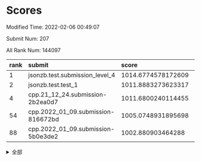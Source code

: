 # Scores

Modified Time: 2022-02-06 00:49:07

Submit Num: 207

All Rank Num: 144097

| rank |               submit               |       score        |       sigma        | pk_num |
| :--- | :--------------------------------- | :----------------- | :----------------- | :----- |
| 1    | jsonzb.test.submission_level_4     | 1014.6774578172609 | 0.8565004650078563 | 2778   |
| 2    | jsonzb.test.test_1                 | 1011.8883273623317 | 0.8014147023064029 | 2784   |
| 4    | cpp.21_12_24.submission-2b2ea0d7   | 1011.6800240114455 | 0.7574297151359811 | 2785   |
| 54   | cpp.2022_01_09.submission-816672bd | 1005.0748931895698 | 0.7217238482733479 | 2783   |
| 88   | cpp.2022_01_09.submission-5b0e3de2 | 1002.880903464288  | 0.7120671457716697 | 2786   |


<details>
<summary>全部</summary>

| rank |                 submit                 |       score        |       sigma        | pk_num |
| :--- | :------------------------------------- | :----------------- | :----------------- | :----- |
| 1    | jsonzb.test.submission_level_4         | 1014.6774578172609 | 0.8565004650078563 | 2778   |
| 2    | jsonzb.test.test_1                     | 1011.8883273623317 | 0.8014147023064029 | 2784   |
| 3    | gobigger.level_3.submission_level_3_45 | 1011.6964296904848 | 0.7885035162971351 | 2786   |
| 4    | cpp.21_12_24.submission-2b2ea0d7       | 1011.6800240114455 | 0.7574297151359811 | 2785   |
| 5    | gobigger.level_3.submission_level_3_42 | 1011.5310376299246 | 0.7848432272636625 | 2785   |
| 6    | gobigger.level_3.submission_level_3_48 | 1011.1966368717667 | 0.7835815517864607 | 2787   |
| 7    | gobigger.level_3.submission_level_3_4  | 1011.0309609479743 | 0.7573999542028049 | 2779   |
| 8    | gobigger.level_3.submission_level_3_46 | 1011.0197004972704 | 0.7786723496755382 | 2784   |
| 9    | gobigger.level_3.submission_level_3_28 | 1010.9586200385513 | 0.7709953245335    | 2788   |
| 10   | gobigger.level_3.submission_level_3_2  | 1010.9413812462386 | 0.7695793338877903 | 2785   |
| 11   | gobigger.level_3.submission_level_3_36 | 1010.9253834608396 | 0.7732087170204277 | 2791   |
| 12   | gobigger.level_3.submission_level_3_14 | 1010.8886173277585 | 0.769024471326882  | 2781   |
| 13   | gobigger.level_3.submission_level_3_21 | 1010.8045634336852 | 0.7612925225038611 | 2782   |
| 14   | gobigger.level_3.submission_level_3_35 | 1010.7753147817879 | 0.7859853606346391 | 2783   |
| 15   | gobigger.level_3.submission_level_3_40 | 1010.7065623882434 | 0.7589274766138463 | 2783   |
| 16   | gobigger.level_3.submission_level_3_39 | 1010.6602778973416 | 0.7553811024254569 | 2782   |
| 17   | gobigger.level_3.submission_level_3_43 | 1010.6214848604295 | 0.7749613385978915 | 2789   |
| 18   | gobigger.level_3.submission_level_3_25 | 1010.3505859120659 | 0.7592212530619254 | 2787   |
| 19   | gobigger.level_3.submission_level_3_12 | 1010.344670193021  | 0.7629396201157228 | 2781   |
| 20   | gobigger.level_3.submission_level_3_6  | 1010.2828155886442 | 0.7460554753118067 | 2781   |
| 21   | gobigger.level_3.submission_level_3_49 | 1010.245533257946  | 0.7472296890132436 | 2785   |
| 22   | gobigger.level_3.submission_level_3_10 | 1010.2303682585591 | 0.7550202032960415 | 2783   |
| 23   | gobigger.level_3.submission_level_3_44 | 1010.1453452906734 | 0.7696799348878869 | 2778   |
| 24   | gobigger.level_3.submission_level_3_8  | 1010.1186696877012 | 0.7432089530528031 | 2786   |
| 25   | gobigger.level_3.submission_level_3_38 | 1009.9171237532037 | 0.7509442567834381 | 2785   |
| 26   | gobigger.level_3.submission_level_3_17 | 1009.9168056325684 | 0.7402954120006321 | 2783   |
| 27   | gobigger.level_3.submission_level_3_0  | 1009.8615471730265 | 0.7614954901465895 | 2784   |
| 28   | gobigger.level_3.submission_level_3_1  | 1009.835387768627  | 0.7473627265829282 | 2787   |
| 29   | gobigger.level_3.submission_level_3_34 | 1009.8166121622679 | 0.7499538726169985 | 2785   |
| 30   | gobigger.level_3.submission_level_3_30 | 1009.7954110471666 | 0.7571239100996033 | 2780   |
| 31   | gobigger.level_3.submission_level_3_33 | 1009.7447697340225 | 0.7698879961367752 | 2782   |
| 32   | gobigger.level_3.submission_level_3_18 | 1009.6282302242209 | 0.777539371569346  | 2790   |
| 33   | gobigger.level_3.submission_level_3_13 | 1009.4500365508984 | 0.7492784307807087 | 2782   |
| 34   | gobigger.level_3.submission_level_3_20 | 1009.3815940757795 | 0.7620408457101389 | 2785   |
| 35   | gobigger.level_3.submission_level_3_15 | 1009.3538428933116 | 0.7482707445018023 | 2787   |
| 36   | gobigger.level_3.submission_level_3_11 | 1009.3479066687715 | 0.7429962323522392 | 2786   |
| 37   | gobigger.level_3.submission_level_3_22 | 1009.3446374590782 | 0.7741783351243268 | 2779   |
| 38   | gobigger.level_3.submission_level_3_37 | 1009.2793475834792 | 0.7608627661090499 | 2785   |
| 39   | gobigger.level_3.submission_level_3_47 | 1009.2759947554154 | 0.7469176339798183 | 2784   |
| 40   | gobigger.level_3.submission_level_3_5  | 1009.2689279556051 | 0.7547330790846181 | 2785   |
| 41   | gobigger.level_3.submission_level_3_16 | 1009.2528129421877 | 0.7413411525020254 | 2781   |
| 42   | gobigger.level_3.submission_level_3_19 | 1009.2445913681526 | 0.7515689506295559 | 2785   |
| 43   | gobigger.level_3.submission_level_3_24 | 1009.0644877501561 | 0.7408020988224017 | 2786   |
| 44   | gobigger.level_3.submission_level_3_3  | 1009.0455439121358 | 0.733609501950021  | 2788   |
| 45   | gobigger.level_3.submission_level_3_41 | 1008.993410775181  | 0.7514667356975664 | 2783   |
| 46   | gobigger.level_3.submission_level_3_32 | 1008.8969261546289 | 0.7406688135229512 | 2784   |
| 47   | gobigger.level_3.submission_level_3_23 | 1008.8851078123841 | 0.7389471838255312 | 2781   |
| 48   | gobigger.level_3.submission_level_3_9  | 1008.8338675062791 | 0.737352096968002  | 2783   |
| 49   | gobigger.level_3.submission_level_3_27 | 1008.8131072724409 | 0.7506351748454021 | 2782   |
| 50   | gobigger.level_3.submission_level_3_7  | 1008.4322582746915 | 0.7314769611920889 | 2783   |
| 51   | gobigger.level_3.submission_level_3_26 | 1008.3835879527353 | 0.7315947690430757 | 2784   |
| 52   | gobigger.level_3.submission_level_3_29 | 1008.0676138037763 | 0.7345592354522944 | 2787   |
| 53   | gobigger.level_3.submission_level_3_31 | 1007.7057888151321 | 0.7555852085630855 | 2786   |
| 54   | cpp.2022_01_09.submission-816672bd     | 1005.0748931895698 | 0.7217238482733479 | 2783   |
| 55   | gobigger.level_1.submission_level_1_22 | 1004.9760490621026 | 0.7266006291930395 | 2787   |
| 56   | gobigger.level_1.submission_level_1_12 | 1004.9639409258004 | 0.7123120760340033 | 2780   |
| 57   | gobigger.level_1.submission_level_1_44 | 1004.8240526324183 | 0.7109490227047407 | 2785   |
| 58   | gobigger.level_1.submission_level_1_9  | 1004.4449565978858 | 0.7193711502171187 | 2781   |
| 59   | gobigger.level_1.submission_level_1_47 | 1004.2546011015645 | 0.7094498005602772 | 2784   |
| 60   | gobigger.level_1.submission_level_1_2  | 1004.2026961305984 | 0.7162445853881452 | 2787   |
| 61   | gobigger.level_1.submission_level_1_14 | 1004.0981173196091 | 0.7224685036047471 | 2781   |
| 62   | gobigger.level_1.submission_level_1_8  | 1003.9102775662506 | 0.7115479685827518 | 2786   |
| 63   | gobigger.level_1.submission_level_1_33 | 1003.896647675687  | 0.7302262643631001 | 2784   |
| 64   | gobigger.level_1.submission_level_1_7  | 1003.7979710549553 | 0.7138562959145612 | 2785   |
| 65   | gobigger.level_1.submission_level_1_29 | 1003.7757402435382 | 0.7145986911460755 | 2782   |
| 66   | gobigger.level_1.submission_level_1_31 | 1003.7664854179079 | 0.7206871084754305 | 2788   |
| 67   | gobigger.level_1.submission_level_1_17 | 1003.7641720412917 | 0.7231722188365335 | 2784   |
| 68   | gobigger.level_1.submission_level_1_3  | 1003.755805936828  | 0.7107818847275259 | 2787   |
| 69   | gobigger.level_1.submission_level_1_1  | 1003.7553535042407 | 0.7189404028986977 | 2786   |
| 70   | gobigger.level_1.submission_level_1_32 | 1003.7192328744927 | 0.7154049624554749 | 2788   |
| 71   | gobigger.level_1.submission_level_1_15 | 1003.6965934118597 | 0.7039621078760887 | 2790   |
| 72   | gobigger.level_1.submission_level_1_26 | 1003.6242038860912 | 0.7165517506170103 | 2787   |
| 73   | gobigger.level_1.submission_level_1_37 | 1003.5978425038688 | 0.7147623987841409 | 2782   |
| 74   | gobigger.level_1.submission_level_1_35 | 1003.4162244398358 | 0.7196580833171523 | 2783   |
| 75   | gobigger.level_1.submission_level_1_42 | 1003.4139451430774 | 0.7133877889751326 | 2787   |
| 76   | gobigger.level_1.submission_level_1_13 | 1003.4039081356523 | 0.7151898053072717 | 2785   |
| 77   | gobigger.level_1.submission_level_1_41 | 1003.3450245165611 | 0.7155491341796394 | 2786   |
| 78   | gobigger.level_1.submission_level_1_24 | 1003.3142051498562 | 0.7214031851943102 | 2783   |
| 79   | gobigger.level_1.submission_level_1_6  | 1003.3136218982415 | 0.7122720755564147 | 2785   |
| 80   | gobigger.level_1.submission_level_1_43 | 1003.302296018469  | 0.7208609060672152 | 2788   |
| 81   | gobigger.level_1.submission_level_1_27 | 1003.2751419652278 | 0.7110787282127214 | 2784   |
| 82   | gobigger.level_1.submission_level_1_34 | 1003.2453824331436 | 0.7134243330651175 | 2778   |
| 83   | gobigger.level_1.submission_level_1_40 | 1003.1911334904961 | 0.7206083724501857 | 2784   |
| 84   | gobigger.level_1.submission_level_1_5  | 1003.0551809053081 | 0.7213218253938583 | 2784   |
| 85   | gobigger.level_1.submission_level_1_38 | 1003.0010339581386 | 0.7241992234669804 | 2785   |
| 86   | gobigger.level_1.submission_level_1_11 | 1002.9893883777377 | 0.7272842539855293 | 2784   |
| 87   | gobigger.level_1.submission_level_1_18 | 1002.890260185751  | 0.70923466758109   | 2788   |
| 88   | cpp.2022_01_09.submission-5b0e3de2     | 1002.880903464288  | 0.7120671457716697 | 2786   |
| 89   | gobigger.level_1.submission_level_1_21 | 1002.8402637970578 | 0.7137850216625383 | 2782   |
| 90   | gobigger.level_1.submission_level_1_49 | 1002.7372172671126 | 0.7206208162847184 | 2784   |
| 91   | gobigger.level_1.submission_level_1_30 | 1002.726527953219  | 0.7197010595369424 | 2782   |
| 92   | gobigger.level_1.submission_level_1_4  | 1002.6995632698479 | 0.7200263447554144 | 2788   |
| 93   | gobigger.level_1.submission_level_1_39 | 1002.6932515464121 | 0.7110898961730637 | 2790   |
| 94   | gobigger.level_1.submission_level_1_46 | 1002.6024089450582 | 0.7168275019672365 | 2784   |
| 95   | gobigger.level_1.submission_level_1_45 | 1002.574730006084  | 0.7143895606476508 | 2787   |
| 96   | gobigger.level_1.submission_level_1_16 | 1002.535987171304  | 0.7071995540234184 | 2784   |
| 97   | gobigger.level_1.submission_level_1_23 | 1002.4960476261208 | 0.71156381266214   | 2783   |
| 98   | gobigger.level_1.submission_level_1_48 | 1002.4930766574023 | 0.7134409832038623 | 2789   |
| 99   | gobigger.level_1.submission_level_1_36 | 1002.4212961480038 | 0.7072447922330348 | 2791   |
| 100  | gobigger.level_1.submission_level_1_0  | 1002.1805722446013 | 0.7162228149063712 | 2777   |
| 101  | gobigger.level_1.submission_level_1_25 | 1002.0220649407349 | 0.7091214286991844 | 2786   |
| 102  | gobigger.level_1.submission_level_1_28 | 1001.9923096447673 | 0.7139970010307598 | 2786   |
| 103  | gobigger.level_1.submission_level_1_10 | 1001.979659200416  | 0.7140296983670625 | 2786   |
| 104  | gobigger.level_1.submission_level_1_20 | 1001.6908760735519 | 0.7106136871765397 | 2780   |
| 105  | gobigger.level_1.submission_level_1_19 | 1001.4928622175306 | 0.7140305931314154 | 2777   |
| 106  | gobigger.random.submission_random_25   | 997.2279695726544  | 0.6926710130224465 | 2789   |
| 107  | gobigger.random.submission_random_37   | 997.1317141982155  | 0.7040066928450205 | 2784   |
| 108  | gobigger.random.submission_random_23   | 996.8963337065435  | 0.7098941851975323 | 2783   |
| 109  | gobigger.random.submission_random_9    | 996.8426746204261  | 0.7048917200312319 | 2780   |
| 110  | gobigger.random.submission_random_6    | 996.7410593827467  | 0.7136032907668246 | 2783   |
| 111  | gobigger.random.submission_random_46   | 996.5459452572729  | 0.7319042833937758 | 2786   |
| 112  | gobigger.random.submission_random_15   | 996.4852541619247  | 0.7018768241501985 | 2785   |
| 113  | gobigger.random.submission_random_24   | 996.4543548939104  | 0.7157397815109511 | 2779   |
| 114  | gobigger.random.submission_random_42   | 996.4418983703571  | 0.7129469325583675 | 2779   |
| 115  | gobigger.random.submission_random_41   | 996.4020738165017  | 0.7172180390038044 | 2783   |
| 116  | gobigger.random.submission_random_48   | 996.3995617030439  | 0.7065852279246043 | 2784   |
| 117  | gobigger.random.submission_random_14   | 996.3967385484675  | 0.7235446264677565 | 2784   |
| 118  | gobigger.random.submission_random_32   | 996.3651264303843  | 0.706224311800929  | 2786   |
| 119  | gobigger.random.submission_random_7    | 996.3578542585785  | 0.7122740289642798 | 2785   |
| 120  | gobigger.random.submission_random_18   | 996.3269392365721  | 0.716516868497202  | 2784   |
| 121  | gobigger.random.submission_random_0    | 996.3268865524393  | 0.7123948261847286 | 2785   |
| 122  | gobigger.random.submission_random_30   | 996.3081007028708  | 0.6957225966290272 | 2782   |
| 123  | gobigger.random.submission_random_27   | 996.2839497521359  | 0.711773426101955  | 2786   |
| 124  | gobigger.random.submission_random_16   | 996.2299937378662  | 0.7274287912587961 | 2791   |
| 125  | gobigger.random.submission_random_17   | 996.2152548062121  | 0.7232571996360125 | 2782   |
| 126  | gobigger.random.submission_random_40   | 996.2089553625545  | 0.7124484986249049 | 2781   |
| 127  | gobigger.random.submission_random_28   | 996.1805975828651  | 0.704253703526358  | 2781   |
| 128  | gobigger.random.submission_random_8    | 996.1446880812529  | 0.7129398754800603 | 2779   |
| 129  | gobigger.random.submission_random_47   | 996.1370066571682  | 0.7189512376531829 | 2783   |
| 130  | gobigger.random.submission_random_12   | 996.0786479132933  | 0.7015133482894396 | 2783   |
| 131  | gobigger.random.submission_random_35   | 995.9844029524986  | 0.7002714761061971 | 2785   |
| 132  | gobigger.random.submission_random_26   | 995.9563771823687  | 0.7100153590057163 | 2785   |
| 133  | gobigger.random.submission_random_44   | 995.9170205987817  | 0.7041800752041759 | 2790   |
| 134  | gobigger.random.submission_random_1    | 995.8196784934876  | 0.7116841138852739 | 2779   |
| 135  | gobigger.random.submission_random_22   | 995.7420547967494  | 0.7021443247299098 | 2784   |
| 136  | gobigger.random.submission_random_29   | 995.7259140453025  | 0.7153887970388927 | 2781   |
| 137  | gobigger.random.submission_random_45   | 995.7051031535441  | 0.7219692079966595 | 2787   |
| 138  | gobigger.random.submission_random_20   | 995.7037151766887  | 0.6943792475484265 | 2782   |
| 139  | gobigger.random.submission_random_39   | 995.5810936905355  | 0.7131995260434437 | 2783   |
| 140  | gobigger.random.submission_random_21   | 995.5707806778265  | 0.7262215821889829 | 2786   |
| 141  | gobigger.random.submission_random_2    | 995.555125761461   | 0.7329835871574508 | 2785   |
| 142  | gobigger.random.submission_random_33   | 995.5423945879552  | 0.7034679265584933 | 2782   |
| 143  | gobigger.random.submission_random_3    | 995.5389138940866  | 0.7111014000831686 | 2786   |
| 144  | gobigger.random.submission_random_19   | 995.5379839963974  | 0.7065911318838412 | 2789   |
| 145  | gobigger.random.submission_random_11   | 995.5319436704985  | 0.7240636115416496 | 2787   |
| 146  | gobigger.random.submission_random_38   | 995.4778673898445  | 0.7004990658777004 | 2786   |
| 147  | gobigger.random.submission_random_13   | 995.3664453605404  | 0.7198487260831921 | 2788   |
| 148  | gobigger.random.submission_random_4    | 995.3139920723645  | 0.7124498482725454 | 2787   |
| 149  | gobigger.random.submission_random_36   | 995.2638541893933  | 0.7164335422970146 | 2777   |
| 150  | gobigger.random.submission_random_34   | 995.2539035219119  | 0.7170277742138648 | 2786   |
| 151  | gobigger.random.submission_random_5    | 995.2424966922566  | 0.7186236626239467 | 2785   |
| 152  | gobigger.random.submission_random_10   | 995.1072395858938  | 0.709320654884783  | 2785   |
| 153  | gobigger.random.submission_random_31   | 995.0891040086252  | 0.717266158065864  | 2787   |
| 154  | gobigger.random.submission_random_43   | 995.000892841284   | 0.7250230457440179 | 2785   |
| 155  | gobigger.random.submission_random_49   | 994.7727204798053  | 0.7083739754247765 | 2787   |
| 156  | gobigger.level_2.submission_level_2_46 | 993.6620489009917  | 0.7185245313615106 | 2787   |
| 157  | gobigger.level_2.submission_level_2_35 | 993.5419995588522  | 0.7357403334538952 | 2789   |
| 158  | gobigger.level_2.submission_level_2_38 | 993.3677171548891  | 0.7389658690190672 | 2789   |
| 159  | gobigger.level_2.submission_level_2_17 | 993.3478419668247  | 0.7340518031849302 | 2782   |
| 160  | gobigger.level_2.submission_level_2_13 | 993.2367971151406  | 0.7386431349879757 | 2786   |
| 161  | gobigger.level_2.submission_level_2_24 | 993.196742275243   | 0.749768143472043  | 2783   |
| 162  | gobigger.level_2.submission_level_2_14 | 993.1563119262889  | 0.7295060684727752 | 2786   |
| 163  | gobigger.level_2.submission_level_2_27 | 993.1112119872729  | 0.7503360037462709 | 2788   |
| 164  | gobigger.level_2.submission_level_2_22 | 992.9534033160822  | 0.7460126006284837 | 2785   |
| 165  | gobigger.level_2.submission_level_2_45 | 992.9219909826193  | 0.7230107291587073 | 2786   |
| 166  | gobigger.level_2.submission_level_2_16 | 992.9088329871063  | 0.7272943684040934 | 2786   |
| 167  | gobigger.level_2.submission_level_2_43 | 992.806402577168   | 0.732486310714479  | 2786   |
| 168  | gobigger.level_2.submission_level_2_30 | 992.7678402254103  | 0.740365500676283  | 2783   |
| 169  | gobigger.level_2.submission_level_2_7  | 992.7156946441938  | 0.7405142722520318 | 2783   |
| 170  | gobigger.level_2.submission_level_2_36 | 992.6922420647729  | 0.7417179342385726 | 2783   |
| 171  | gobigger.level_2.submission_level_2_10 | 992.6673415991121  | 0.7402420413380093 | 2783   |
| 172  | gobigger.level_2.submission_level_2_41 | 992.665213114608   | 0.7491031320838412 | 2783   |
| 173  | gobigger.level_2.submission_level_2_23 | 992.5573842671555  | 0.7359024002043619 | 2786   |
| 174  | gobigger.level_2.submission_level_2_19 | 992.5565332279006  | 0.7647738514252965 | 2780   |
| 175  | gobigger.level_2.submission_level_2_48 | 992.5369842810015  | 0.7282732430898576 | 2785   |
| 176  | gobigger.level_2.submission_level_2_1  | 992.4768258729572  | 0.7230640175734174 | 2788   |
| 177  | gobigger.level_2.submission_level_2_34 | 992.4543396340249  | 0.7328199709809301 | 2791   |
| 178  | gobigger.level_2.submission_level_2_33 | 992.3632536829199  | 0.7427006880943069 | 2784   |
| 179  | gobigger.level_2.submission_level_2_37 | 992.3371509821602  | 0.7585414628859899 | 2784   |
| 180  | gobigger.level_2.submission_level_2_49 | 992.2138713409589  | 0.7299705301289295 | 2785   |
| 181  | gobigger.level_2.submission_level_2_42 | 992.2056003693718  | 0.7489250703523249 | 2788   |
| 182  | gobigger.level_2.submission_level_2_21 | 992.1940322082982  | 0.7414032746695045 | 2786   |
| 183  | gobigger.level_2.submission_level_2_6  | 992.1927612747419  | 0.7333018496630924 | 2783   |
| 184  | gobigger.level_2.submission_level_2_25 | 992.1027523832314  | 0.745326675426804  | 2784   |
| 185  | gobigger.level_2.submission_level_2_26 | 991.9763110417717  | 0.7362918840413601 | 2786   |
| 186  | gobigger.level_2.submission_level_2_31 | 991.9322649702134  | 0.7337854798747332 | 2786   |
| 187  | gobigger.level_2.submission_level_2_18 | 991.8403127791856  | 0.752120512343608  | 2788   |
| 188  | gobigger.level_2.submission_level_2_40 | 991.83630066904    | 0.7359728602475863 | 2783   |
| 189  | gobigger.level_2.submission_level_2_39 | 991.7905056659433  | 0.7626581693881077 | 2785   |
| 190  | gobigger.level_2.submission_level_2_12 | 991.7625187376972  | 0.7456290217850375 | 2783   |
| 191  | gobigger.level_2.submission_level_2_11 | 991.7281752110663  | 0.7305960892567596 | 2778   |
| 192  | gobigger.level_2.submission_level_2_2  | 991.7076084494855  | 0.7546496170371971 | 2786   |
| 193  | gobigger.level_2.submission_level_2_9  | 991.549759424762   | 0.7270955298697324 | 2786   |
| 194  | gobigger.level_2.submission_level_2_32 | 991.5473007229169  | 0.7733493666282195 | 2781   |
| 195  | gobigger.level_2.submission_level_2_8  | 991.5397908685671  | 0.7680427539089419 | 2785   |
| 196  | gobigger.level_2.submission_level_2_44 | 991.3765533469111  | 0.7394708130468776 | 2791   |
| 197  | gobigger.level_2.submission_level_2_4  | 991.3619600206266  | 0.7687855118210789 | 2782   |
| 198  | gobigger.level_2.submission_level_2_47 | 991.0839532776592  | 0.761948072540824  | 2790   |
| 199  | gobigger.level_2.submission_level_2_0  | 990.922297760487   | 0.7545544667480018 | 2785   |
| 200  | gobigger.level_2.submission_level_2_15 | 990.9027564051395  | 0.7742731803513646 | 2787   |
| 201  | gobigger.level_2.submission_level_2_28 | 990.8172657511188  | 0.7550304599124261 | 2786   |
| 202  | gobigger.level_2.submission_level_2_20 | 990.7430720685653  | 0.7443081135585183 | 2781   |
| 203  | gobigger.level_2.submission_level_2_29 | 990.6497472339672  | 0.7553316806263917 | 2787   |
| 204  | gobigger.level_2.submission_level_2_3  | 990.214242178519   | 0.7688539786588716 | 2790   |
| 205  | gobigger.level_2.submission_level_2_5  | 990.0570507578127  | 0.791913852790067  | 2783   |
| 206  | gobigger.none.submission_none_0        | 976.7939861112052  | 1.3999276290630476 | 2783   |
| 207  | gobigger.none.submission_none_1        | 974.1932690508233  | 1.5779204721249658 | 2778   |

</details>